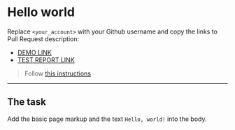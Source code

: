# Hello world
Replace `<your_account>` with your Github username and copy the links to Pull Request description:
- [DEMO LINK](https://ibondrk.github.io/layout_hello-world/)
- [TEST REPORT LINK](https://ibondrk.github.io/layout_hello-world/report/html_report/)

> Follow [this instructions](https://mate-academy.github.io/layout_task-guideline/#how-to-solve-the-layout-tasks-on-github)
___

## The task
Add the basic page markup and the text `Hello, world!` into the body.
